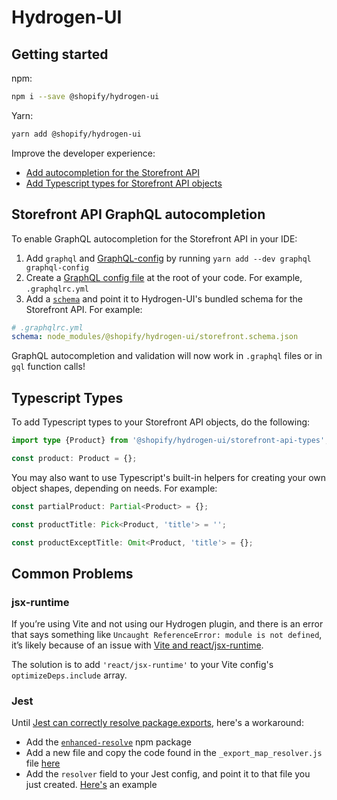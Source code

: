 # Hydrogen-UI

## Getting started

npm:

```bash
npm i --save @shopify/hydrogen-ui
```

Yarn:

```bash
yarn add @shopify/hydrogen-ui
```

Improve the developer experience:

- [Add autocompletion for the Storefront API](#storefront-api-graphql-autocompletion)
- [Add Typescript types for Storefront API objects](#typescript-types)

## Storefront API GraphQL autocompletion

To enable GraphQL autocompletion for the Storefront API in your IDE:

1. Add `graphql` and [GraphQL-config](https://www.graphql-config.com/docs/user/user-installation) by running `yarn add --dev graphql graphql-config`
1. Create a [GraphQL config file](https://www.graphql-config.com/docs/user/user-usage) at the root of your code. For example, `.graphqlrc.yml`
1. Add a [`schema`](https://www.graphql-config.com/docs/user/user-schema) and point it to Hydrogen-UI's bundled schema for the Storefront API. For example:

```yml
# .graphqlrc.yml
schema: node_modules/@shopify/hydrogen-ui/storefront.schema.json
```

GraphQL autocompletion and validation will now work in `.graphql` files or in `gql` function calls!

## Typescript Types

To add Typescript types to your Storefront API objects, do the following:

```ts
import type {Product} from '@shopify/hydrogen-ui/storefront-api-types';

const product: Product = {};
```

You may also want to use Typescript's built-in helpers for creating your own object shapes, depending on needs. For example:

```ts
const partialProduct: Partial<Product> = {};

const productTitle: Pick<Product, 'title'> = '';

const productExceptTitle: Omit<Product, 'title'> = {};
```

## Common Problems

### jsx-runtime

If you’re using Vite and not using our Hydrogen plugin, and there is an error that says something like `Uncaught ReferenceError: module is not defined`, it’s likely because of an issue with [Vite and react/jsx-runtime](https://github.com/vitejs/vite/issues/6215).

The solution is to add `'react/jsx-runtime'` to your Vite config's `optimizeDeps.include` array.

### Jest

Until [Jest can correctly resolve package.exports](https://github.com/facebook/jest/issues/9771), here's a workaround:

- Add the [`enhanced-resolve`](https://www.npmjs.com/package/enhanced-resolve) npm package
- Add a new file and copy the code found in the `_export_map_resolver.js` file [here](https://github.com/ceramicnetwork/js-dag-jose/commit/51750b4266bc57ae56af05e0899acf38c519799b#diff-3f698d0dc0e17487612dbe228105aa820683a2eb38343929c1c45d9a8aa479f8)
- Add the `resolver` field to your Jest config, and point it to that file you just created. [Here's](https://github.com/ceramicnetwork/js-dag-jose/commit/51750b4266bc57ae56af05e0899acf38c519799b#diff-7ae45ad102eab3b6d7e7896acd08c427a9b25b346470d7bc6507b6481575d519R55) an example
